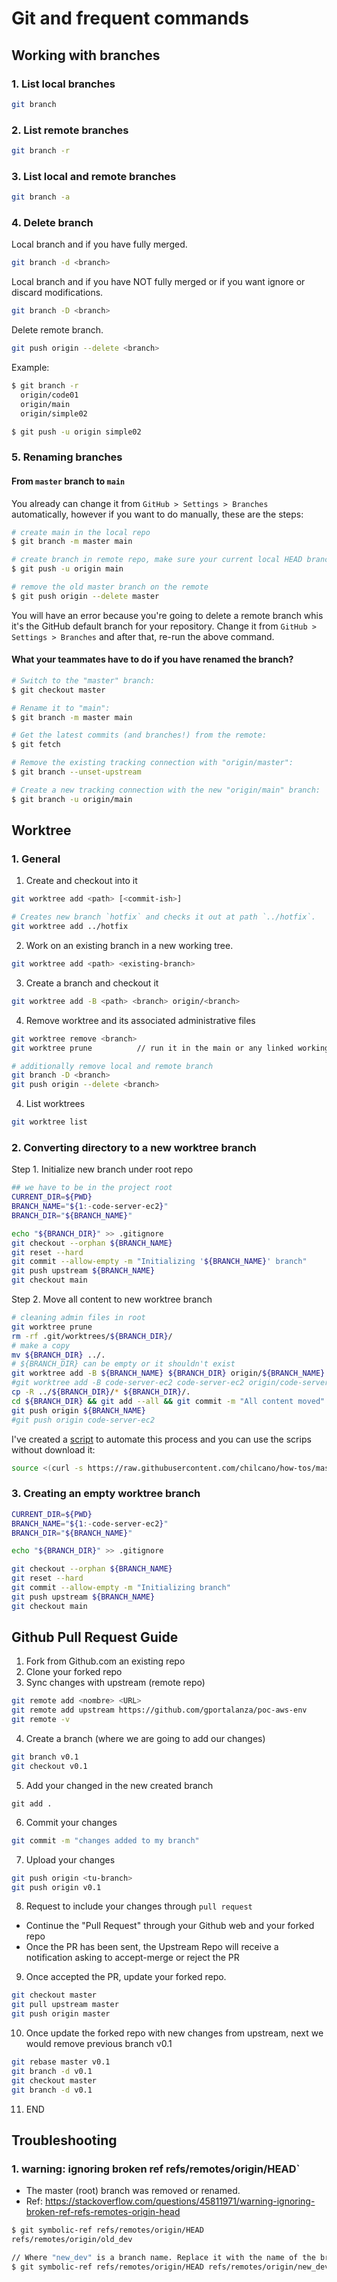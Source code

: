 # Git and frequent commands

## Working with branches

### 1. List local branches
```sh
git branch
```
### 2. List remote branches
```sh
git branch -r
```
### 3. List local and remote branches
```sh
git branch -a
```
### 4. Delete branch 

Local branch and if you have fully merged.
```sh
git branch -d <branch>
```
Local branch and if you have NOT fully merged or if you want ignore or discard modifications.
```sh
git branch -D <branch>
```
Delete remote branch.
```sh
git push origin --delete <branch>
```
Example:
```sh
$ git branch -r
  origin/code01
  origin/main
  origin/simple02

$ git push -u origin simple02
```

### 5. Renaming branches

#### From `master` branch to `main`

You already can change it from `GitHub > Settings > Branches` automatically, however if you want to do manually, these are the steps:
```sh
# create main in the local repo 
$ git branch -m master main

# create branch in remote repo, make sure your current local HEAD branch is still "main" when executing next cmd
$ git push -u origin main

# remove the old master branch on the remote
$ git push origin --delete master
```
You will have an error because you're going to delete a remote branch whis it's the GitHub default branch for your repository.
Change it from `GitHub > Settings > Branches` and after that, re-run the above command.

#### What your teammates have to do if you have renamed the branch?  

```sh
# Switch to the "master" branch:
$ git checkout master

# Rename it to "main":
$ git branch -m master main

# Get the latest commits (and branches!) from the remote:
$ git fetch

# Remove the existing tracking connection with "origin/master":
$ git branch --unset-upstream

# Create a new tracking connection with the new "origin/main" branch:
$ git branch -u origin/main
```

## Worktree

### 1. General

1. Create <path> and checkout <commit-ish> into it
```sh
git worktree add <path> [<commit-ish>]

# Creates new branch `hotfix` and checks it out at path `../hotfix`.
git worktree add ../hotfix 
```

2. Work on an existing branch in a new working tree.
```sh
git worktree add <path> <existing-branch>
```

3. Create a branch and checkout it
```sh
git worktree add -B <path> <branch> origin/<branch>
```

4. Remove worktree and its associated administrative files
```sh
git worktree remove <branch>
git worktree prune          // run it in the main or any linked working tree to clean up

# additionally remove local and remote branch
git branch -D <branch>
git push origin --delete <branch>
```

4. List worktrees
```sh
git worktree list
```

### 2. Converting directory to a new worktree branch

Step 1. Initialize new branch under root repo
```sh
## we have to be in the project root
CURRENT_DIR=${PWD}
BRANCH_NAME="${1:-code-server-ec2}"
BRANCH_DIR="${BRANCH_NAME}"

echo "${BRANCH_DIR}" >> .gitignore
git checkout --orphan ${BRANCH_NAME}
git reset --hard
git commit --allow-empty -m "Initializing '${BRANCH_NAME}' branch"
git push upstream ${BRANCH_NAME}
git checkout main
``` 

Step 2. Move all content to new worktree branch

```sh
# cleaning admin files in root 
git worktree prune
rm -rf .git/worktrees/${BRANCH_DIR}/
# make a copy
mv ${BRANCH_DIR} ../.
# ${BRANCH_DIR} can be empty or it shouldn't exist
git worktree add -B ${BRANCH_NAME} ${BRANCH_DIR} origin/${BRANCH_NAME}
#git worktree add -B code-server-ec2 code-server-ec2 origin/code-server-ec2
cp -R ../${BRANCH_DIR}/* ${BRANCH_DIR}/.
cd ${BRANCH_DIR} && git add --all && git commit -m "All content moved" && cd ..
git push origin ${BRANCH_NAME}
#git push origin code-server-ec2
``` 
I've created a [script](resources/git_dir_to_worktree.sh) to automate this process and you can use the scrips without download it:
```sh
source <(curl -s https://raw.githubusercontent.com/chilcano/how-tos/master/resources/git_dir_to_worktree.sh) code-server-ec2
```

### 3. Creating an empty worktree branch

```sh
CURRENT_DIR=${PWD}
BRANCH_NAME="${1:-code-server-ec2}"
BRANCH_DIR="${BRANCH_NAME}"

echo "${BRANCH_DIR}" >> .gitignore

git checkout --orphan ${BRANCH_NAME}
git reset --hard
git commit --allow-empty -m "Initializing branch"
git push upstream ${BRANCH_NAME}
git checkout main
``` 





## Github Pull Request Guide

1. Fork from Github.com an existing repo
2. Clone your forked repo
3. Sync changes with upstream (remote repo)
```sh
git remote add <nombre> <URL> 
git remote add upstream https://github.com/gportalanza/poc-aws-env
git remote -v
```
4. Create a branch (where we are going to add our changes)
```sh
git branch v0.1
git checkout v0.1
```
5. Add your changed in the new created branch
```
git add .
```
6. Commit your changes
```sh
git commit -m "changes added to my branch"
```
7. Upload your changes
```sh
git push origin <tu-branch>
git push origin v0.1
```
8. Request to include your changes through `pull request`
- Continue the "Pull Request" through your Github web and your forked repo
- Once the PR has been sent, the Upstream Repo will receive a notification asking to accept-merge or reject the PR
9.  Once accepted the PR, update your forked repo.
```sh
git checkout master
git pull upstream master
git push origin master
```
10. Once update the forked repo with new changes from upstream, next we would remove previous branch v0.1
```sh
git rebase master v0.1
git branch -d v0.1
git checkout master
git branch -d v0.1
```
11. END

## Troubleshooting

### 1. warning: ignoring broken ref refs/remotes/origin/HEAD`

* The master (root) branch was removed or renamed.
* Ref: https://stackoverflow.com/questions/45811971/warning-ignoring-broken-ref-refs-remotes-origin-head

```sh
$ git symbolic-ref refs/remotes/origin/HEAD
refs/remotes/origin/old_dev

// Where "new_dev" is a branch name. Replace it with the name of the branch you want HEAD to point to.
$ git symbolic-ref refs/remotes/origin/HEAD refs/remotes/origin/new_dev
```